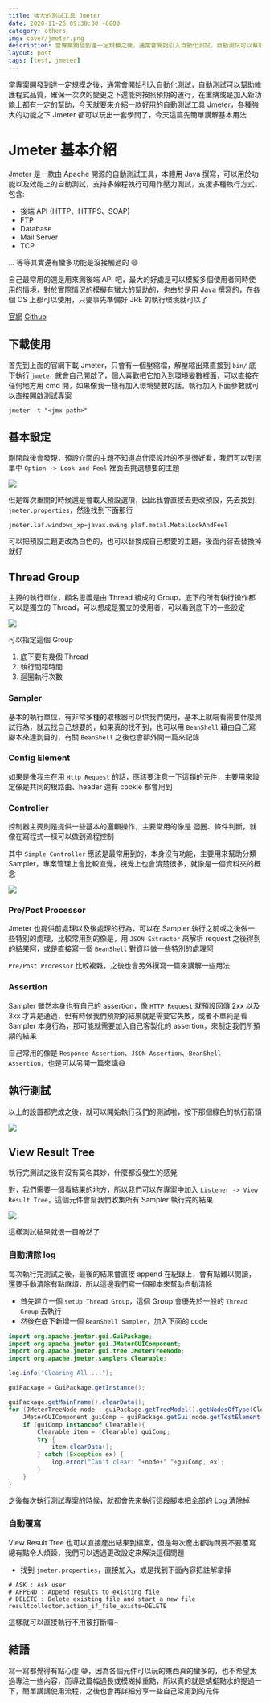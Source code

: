 ```yaml
---
title: 強大的測試工具 Jmeter
date: 2020-11-26 09:30:00 +0800
category: others
img: cover/jmeter.png
description: 當專案開發到達一定規模之後，通常會開始引入自動化測試，自動測試可以幫助維護程式品質，確保一次次的變更之下還能夠按照預期的運行，在重購或是加入新功能上都有一定的幫助，今天就要來介紹一款好用的自動測試工具 Jmeter，各種強大的功能之下 Jmeter 都可以玩出一套學問了，今天這篇就先簡單講解基本用法
layout: post
tags: [test, jmeter]
---
```


當專案開發到達一定規模之後，通常會開始引入自動化測試，自動測試可以幫助維護程式品質，確保一次次的變更之下還能夠按照預期的運行，在重購或是加入新功能上都有一定的幫助，今天就要來介紹一款好用的自動測試工具 Jmeter，各種強大的功能之下 Jmeter 都可以玩出一套學問了，今天這篇先簡單講解基本用法

# Jmeter 基本介紹

Jmeter 是一款由 Apache 開源的自動測試工具，本體用 Java 撰寫，可以用於功能以及效能上的自動測試，支持多線程執行可用作壓力測試，支援多種執行方式，包含:

+ 後端 API (HTTP、HTTPS、SOAP)
+ FTP
+ Database
+ Mail Server
+ TCP

... 等等其實還有蠻多功能是沒接觸過的 😅

自己最常用的還是用來測後端 API 吧，最大的好處是可以模擬多個使用者同時使用的情境，對於實際情況的模擬有蠻大的幫助的，也由於是用 Java 撰寫的，在各個 OS 上都可以使用，只要事先準備好 JRE 的執行環境就可以了

[官網](https://jmeter.apache.org/)
[Github](https://github.com/apache/jmeter)

## 下載使用
首先到上面的官網下載 Jmeter，只會有一個壓縮檔，解壓縮出來直接到 `bin/` 底下執行 `jmeter` 就會自己開啟了，個人喜歡把它加入到環境變數裡面，可以直接在任何地方用 cmd 開，如果像我一樣有加入環境變數的話，執行加入下面參數就可以直接開啟測試專案

```shell
jmeter -t "<jmx path>"
```

## 基本設定
剛開啟後會發現，預設介面的主題不知道為什麼設計的不是很好看，我們可以到選單中 `Option -> Look and Feel` 裡面去挑選想要的主題

![]({{site.baseurl}}/assets/img/jmeter-ui-setting.png)

但是每次重開的時候還是會載入預設選項，因此我會直接去更改預設，先去找到 `jmeter.properties`，然後找到下面那行

```properties
jmeter.laf.windows_xp=javax.swing.plaf.metal.MetalLookAndFeel
```

可以把預設主題更改為白色的，也可以替換成自己想要的主題，後面內容去替換掉就好

## Thread Group
主要的執行單位，顧名思義是由 Thread 組成的 Group，底下的所有執行操作都可以是獨立的 Thread，可以想成是獨立的使用者，可以看到底下的一些設定

![]({{site.baseurl}}/assets/img/jmeter-thread-group-setting.png)

可以指定這個 Group
1. 底下要有幾個 Thread
2. 執行間距時間
3. 迴圈執行次數

### Sampler
基本的執行單位，有非常多種的取樣器可以供我們使用，基本上就端看需要什麼測試行為，就去找自己想要的，如果真的找不到，也可以用 `BeanShell` 藉由自己寫腳本來達到目的，有關 `BeanShell` 之後也會額外開一篇來記錄

### Config Element
如果是像我主在用 `Http Request` 的話，應該要注意一下這類的元件，主要用來設定像是共同的根路由、header 還有 cookie 都會用到

### Controller
控制器主要則是提供一些基本的邏輯操作，主要常用的像是 迴圈、條件判斷，就像在寫程式一樣可以做到流程控制

其中 `Simple Controller` 應該是最常用到的，本身沒有功能，主要用來幫助分類 Sampler，專案管理上會比較直覺，視覺上也會清楚很多，就像是一個資料夾的概念

![]({{site.baseurl}}/assets/img/jmeter-simple-controller.png)

### Pre/Post Processor
Jmeter 也提供前處理以及後處理的行為，可以在 Sampler 執行之前或之後做一些特別的處理，比較常用到的像是，用 `JSON Extractor` 來解析 request 之後得到的結果阿，或是直接寫一個 `BeanShell` 對資料做一些特別的處理阿

`Pre/Post Processor` 比較複雜，之後也會另外撰寫一篇來講解一些用法

### Assertion
Sampler 雖然本身也有自己的 assertion，像 `HTTP Request` 就預設回傳 2xx 以及 3xx 才算是通過，但有時候我們預期的結果就是需要它失敗，或者不單純是看 Sampler 本身行為，那可能就需要加入自己客製化的 assertion，來制定我們所預期的結果

自己常用的像是 `Response Assertion`、`JSON Assertion`、`BeanShell Assertion`，也是可以另開一篇來講😅

## 執行測試
以上的設置都完成之後，就可以開始執行我們的測試啦，按下那個綠色的執行箭頭

![]({{site.baseurl}}/assets/img/jmeter-exec-test.png)

## View Result Tree
執行完測試之後有沒有莫名其妙，什麼都沒發生的感覺

對，我們需要一個看結果的地方，所以我們可以在專案中加入 `Listener -> View Result Tree`，這個元件會幫我們收集所有 Sampler 執行完的結果

![]({{site.baseurl}}/assets/img/jmeter-view-result.png)

這樣測試結果就很一目瞭然了

### 自動清除 log
每次執行完測試之後，最後的結果會直接 append 在紀錄上，會有點難以閱讀，還要手動清除有點麻煩，所以這邊我們寫一個腳本來幫助自動清除

+ 首先建立一個 `setUp Thread Group`，這個 Group 會優先於一般的 `Thread Group` 去執行
+ 然後在底下新增一個 `BeanShell Sampler`，加入下面的 code

```java
import org.apache.jmeter.gui.GuiPackage;
import org.apache.jmeter.gui.JMeterGUIComponent;
import org.apache.jmeter.gui.tree.JMeterTreeNode;
import org.apache.jmeter.samplers.Clearable;

log.info("Clearing All ...");

guiPackage = GuiPackage.getInstance();

guiPackage.getMainFrame().clearData();
for (JMeterTreeNode node : guiPackage.getTreeModel().getNodesOfType(Clearable.class)) {
    JMeterGUIComponent guiComp = guiPackage.getGui(node.getTestElement());
    if (guiComp instanceof Clearable){
        Clearable item = (Clearable) guiComp;
        try {
            item.clearData();
        } catch (Exception ex) {
            log.error("Can't clear: "+node+" "+guiComp, ex);
        }
    }
}
```

之後每次執行測試專案的時候，就都會先來執行這段腳本把全部的 Log 清除掉

### 自動覆寫
View Result Tree 也可以直接產出結果到檔案，但是每次產出都詢問要不要覆寫總有點令人煩躁，我們可以透過更改設定來解決這個問題

+ 找到 `jmeter.properties`，直接加入，或是找到下面內容把註解拿掉

```properties
# ASK : Ask user
# APPEND : Append results to existing file
# DELETE : Delete existing file and start a new file
resultcollector.action_if_file_exists=DELETE
```

這樣就可以直接執行不用被打斷囉~

## 結語

寫一寫都覺得有點心虛 😅，因為各個元件可以玩的東西真的蠻多的，也不希望太過專注一些內容，而導致篇幅過長或模糊掉重點，所以真的就是蜻蜓點水的提過一下，簡單講講使用流程，之後也會再詳細分享一些自己常用到的元件